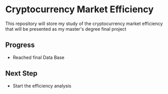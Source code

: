 # Cryptocurrency Market Efficiency
This repository will store my study of the cryptocurrency market efficiency that will be presented as my master's degree final project

## Progress
* Reached final Data Base

## Next Step
* Start the efficiency analysis

